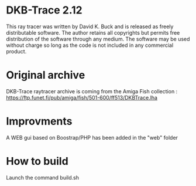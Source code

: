 # DKB-Trace 2.12

This ray tracer was written by David K. Buck and is released as freely distributable software. The author retains all copyrights but permits free distribution of the software through any medium. The software may be used without charge so long as the code is not included in any commercial product.

# Original archive

DKB-Trace raytracer archive is coming from the Amiga Fish collection : 
https://ftp.funet.fi/pub/amiga/fish/501-600/ff513/DKBTrace.lha

# Improvments 

A WEB gui based on Boostrap/PHP has been added in the "web" folder 


# How to build 

Launch the command 
build.sh
